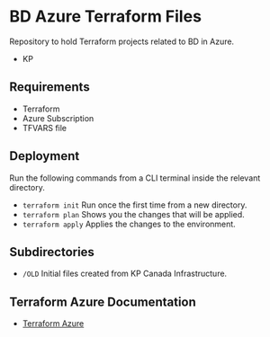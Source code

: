 # BD Azure Terraform Files

Repository to hold Terraform projects related to BD in Azure.

* KP

## Requirements

* Terraform
* Azure Subscription
* TFVARS file

## Deployment

Run the following commands from a CLI terminal inside the relevant directory.

* `terraform init`  Run once the first time from a new directory.
* `terraform plan`  Shows you the changes that will be applied.
* `terraform apply` Applies the changes to the environment.

## Subdirectories

* `/OLD` Initial files created from KP Canada Infrastructure.

## Terraform Azure Documentation

* [Terraform Azure](https://www.terraform.io/docs/providers/azurerm/index.html)
